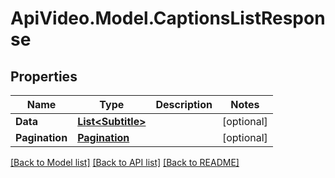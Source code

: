 # ApiVideo.Model.CaptionsListResponse

## Properties

Name | Type | Description | Notes
------------ | ------------- | ------------- | -------------
**Data** | [**List&lt;Subtitle&gt;**](Subtitle.md) |  | [optional] 
**Pagination** | [**Pagination**](Pagination.md) |  | [optional] 

[[Back to Model list]](../README.md#documentation-for-models) [[Back to API list]](../README.md#documentation-for-api-endpoints) [[Back to README]](../README.md)


